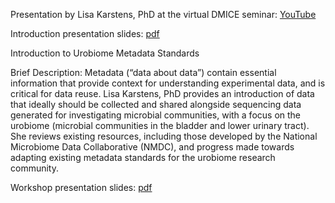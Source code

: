 Presentation by Lisa Karstens, PhD at the virtual DMICE seminar: [YouTube](https://www.youtube.com/watch?v=nCxZ8m7bcwY&t=41s)

Introduction presentation slides: [pdf](https://github.com/KarstensLab/Presentations/blob/main/2022-UrobiomeMetadata/NMDC_Intro_Urobiome_Metadata.pdf)
 
Introduction to Urobiome Metadata Standards

Brief Description:  Metadata (“data about data”) contain essential information that provide context for understanding experimental data, and is critical for data reuse. Lisa Karstens, PhD provides an introduction of data that ideally should be collected and shared alongside sequencing data generated for investigating microbial communities, with a focus on the  urobiome (microbial communities in the bladder and lower urinary tract). She reviews existing resources, including those developed by the National Microbiome Data Collaborative (NMDC), and progress made towards adapting existing metadata standards for the urobiome research community.

Workshop presentation slides: [pdf](https://github.com/KarstensLab/Presentations/blob/main/2022-UrobiomeMetadata/NMDC_Urobiome_Metadata_Workshop.pdf)
